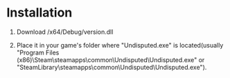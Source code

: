 # Installation

 1. Download /x64/Debug/version.dll
    
 3. Place it in your game's folder where "Undisputed.exe" is located(usually "Program Files (x86)\Steam\steamapps\common\Undisputed\Undisputed.exe" or "SteamLibrary\steamapps\common\Undisputed\Undisputed.exe").
